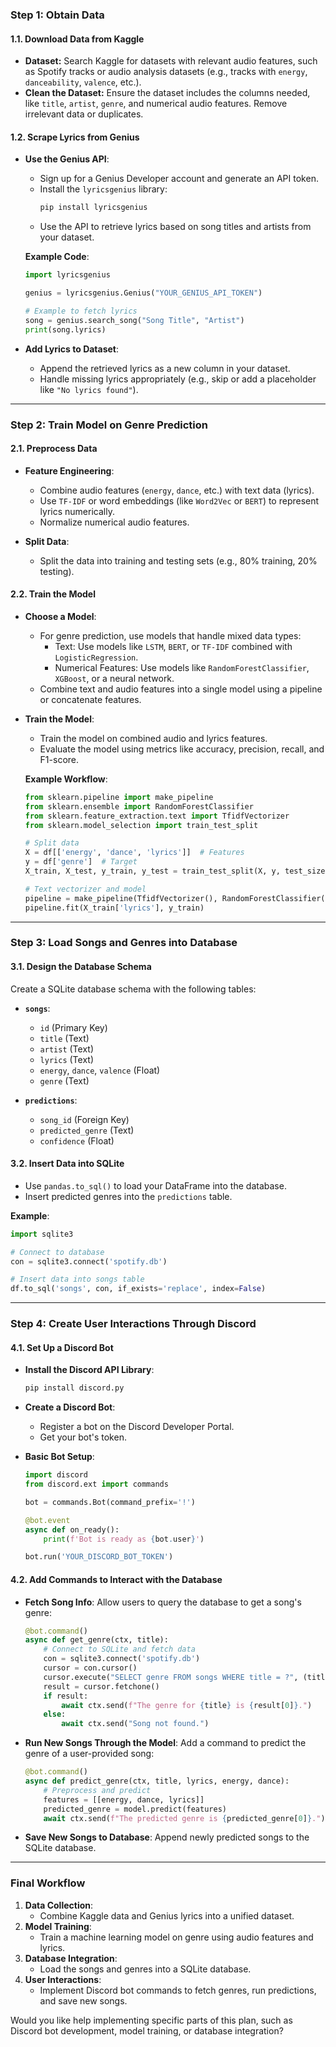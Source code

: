 ### **Step 1: Obtain Data**
#### 1.1. Download Data from Kaggle
- **Dataset:** Search Kaggle for datasets with relevant audio features, such as Spotify tracks or audio analysis datasets (e.g., tracks with `energy`, `danceability`, `valence`, etc.).
- **Clean the Dataset:** Ensure the dataset includes the columns needed, like `title`, `artist`, `genre`, and numerical audio features. Remove irrelevant data or duplicates.

#### 1.2. Scrape Lyrics from Genius
- **Use the Genius API**:
  - Sign up for a Genius Developer account and generate an API token.
  - Install the `lyricsgenius` library:
    ```bash
    pip install lyricsgenius
    ```
  - Use the API to retrieve lyrics based on song titles and artists from your dataset.

  **Example Code**:
  ```python
  import lyricsgenius

  genius = lyricsgenius.Genius("YOUR_GENIUS_API_TOKEN")

  # Example to fetch lyrics
  song = genius.search_song("Song Title", "Artist")
  print(song.lyrics)
  ```

- **Add Lyrics to Dataset**:
  - Append the retrieved lyrics as a new column in your dataset.
  - Handle missing lyrics appropriately (e.g., skip or add a placeholder like `"No lyrics found"`).

---

### **Step 2: Train Model on Genre Prediction**
#### 2.1. Preprocess Data
- **Feature Engineering**:
  - Combine audio features (`energy`, `dance`, etc.) with text data (lyrics).
  - Use `TF-IDF` or word embeddings (like `Word2Vec` or `BERT`) to represent lyrics numerically.
  - Normalize numerical audio features.

- **Split Data**:
  - Split the data into training and testing sets (e.g., 80% training, 20% testing).

#### 2.2. Train the Model
- **Choose a Model**:
  - For genre prediction, use models that handle mixed data types:
    - Text: Use models like `LSTM`, `BERT`, or `TF-IDF` combined with `LogisticRegression`.
    - Numerical Features: Use models like `RandomForestClassifier`, `XGBoost`, or a neural network.
  - Combine text and audio features into a single model using a pipeline or concatenate features.

- **Train the Model**:
  - Train the model on combined audio and lyrics features.
  - Evaluate the model using metrics like accuracy, precision, recall, and F1-score.

  **Example Workflow**:
  ```python
  from sklearn.pipeline import make_pipeline
  from sklearn.ensemble import RandomForestClassifier
  from sklearn.feature_extraction.text import TfidfVectorizer
  from sklearn.model_selection import train_test_split

  # Split data
  X = df[['energy', 'dance', 'lyrics']]  # Features
  y = df['genre']  # Target
  X_train, X_test, y_train, y_test = train_test_split(X, y, test_size=0.2, random_state=42)

  # Text vectorizer and model
  pipeline = make_pipeline(TfidfVectorizer(), RandomForestClassifier())
  pipeline.fit(X_train['lyrics'], y_train)
  ```

---

### **Step 3: Load Songs and Genres into Database**
#### 3.1. Design the Database Schema
Create a SQLite database schema with the following tables:
- **`songs`**:
  - `id` (Primary Key)
  - `title` (Text)
  - `artist` (Text)
  - `lyrics` (Text)
  - `energy`, `dance`, `valence` (Float)
  - `genre` (Text)

- **`predictions`**:
  - `song_id` (Foreign Key)
  - `predicted_genre` (Text)
  - `confidence` (Float)

#### 3.2. Insert Data into SQLite
- Use `pandas.to_sql()` to load your DataFrame into the database.
- Insert predicted genres into the `predictions` table.

**Example**:
```python
import sqlite3

# Connect to database
con = sqlite3.connect('spotify.db')

# Insert data into songs table
df.to_sql('songs', con, if_exists='replace', index=False)
```

---

### **Step 4: Create User Interactions Through Discord**
#### 4.1. Set Up a Discord Bot
- **Install the Discord API Library**:
  ```bash
  pip install discord.py
  ```

- **Create a Discord Bot**:
  - Register a bot on the Discord Developer Portal.
  - Get your bot's token.

- **Basic Bot Setup**:
  ```python
  import discord
  from discord.ext import commands

  bot = commands.Bot(command_prefix='!')

  @bot.event
  async def on_ready():
      print(f'Bot is ready as {bot.user}')

  bot.run('YOUR_DISCORD_BOT_TOKEN')
  ```

#### 4.2. Add Commands to Interact with the Database
- **Fetch Song Info**:
  Allow users to query the database to get a song's genre:
  ```python
  @bot.command()
  async def get_genre(ctx, title):
      # Connect to SQLite and fetch data
      con = sqlite3.connect('spotify.db')
      cursor = con.cursor()
      cursor.execute("SELECT genre FROM songs WHERE title = ?", (title,))
      result = cursor.fetchone()
      if result:
          await ctx.send(f"The genre for {title} is {result[0]}.")
      else:
          await ctx.send("Song not found.")
  ```

- **Run New Songs Through the Model**:
  Add a command to predict the genre of a user-provided song:
  ```python
  @bot.command()
  async def predict_genre(ctx, title, lyrics, energy, dance):
      # Preprocess and predict
      features = [[energy, dance, lyrics]]
      predicted_genre = model.predict(features)
      await ctx.send(f"The predicted genre is {predicted_genre[0]}.")
  ```

- **Save New Songs to Database**:
  Append newly predicted songs to the SQLite database.

---

### Final Workflow
1. **Data Collection**:
   - Combine Kaggle data and Genius lyrics into a unified dataset.
2. **Model Training**:
   - Train a machine learning model on genre using audio features and lyrics.
3. **Database Integration**:
   - Load the songs and genres into a SQLite database.
4. **User Interactions**:
   - Implement Discord bot commands to fetch genres, run predictions, and save new songs.

Would you like help implementing specific parts of this plan, such as Discord bot development, model training, or database integration?